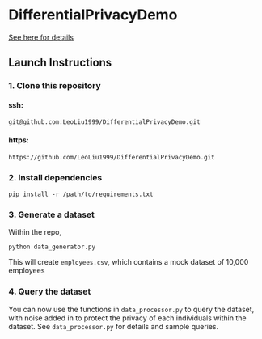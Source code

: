 # DifferentialPrivacyDemo

[See here for details](https://github.com/LeoLiu1999/DifferentialPrivacyDemo/blob/main/Differential%20Privacy.pdf)

## Launch Instructions

### 1. Clone this repository

#### ssh:

`git@github.com:LeoLiu1999/DifferentialPrivacyDemo.git`

#### https:

`https://github.com/LeoLiu1999/DifferentialPrivacyDemo.git`

### 2. Install dependencies

`pip install -r /path/to/requirements.txt`

### 3. Generate a dataset

Within the repo, 

`python data_generator.py`

This will create `employees.csv`, which contains a mock dataset of 10,000 employees

### 4. Query the dataset

You can now use the functions in `data_processor.py` to query the dataset, with noise added in to protect the privacy of each individuals within the dataset. See `data_processor.py` for details and sample queries.